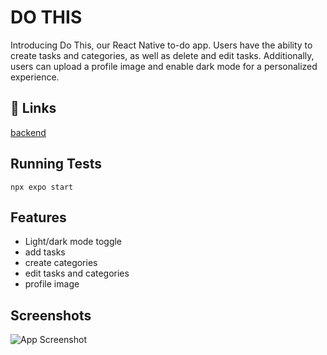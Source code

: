 
# DO THIS

Introducing Do This, our React Native to-do app. Users have the ability to create tasks and categories, as well as delete and edit tasks. Additionally, users can upload a profile image and enable dark mode for a personalized experience.


## 🔗 Links
[backend]([https://katherineoelsner.com/](https://github.com/Sanoop-PR/do_this_backend.git))



## Running Tests

`npx expo start`


## Features

- Light/dark mode toggle
- add tasks
- create categories
- edit tasks and categories
- profile image


## Screenshots

![App Screenshot](https://via.placeholder.com/468x300?text=App+Screenshot+Here)

